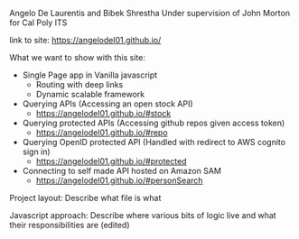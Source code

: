 
Angelo De Laurentis and Bibek Shrestha
Under supervision of John Morton for Cal Poly ITS

link to site: https://angelodel01.github.io/

What we want to show with this site:
   - Single Page app in Vanilla javascript
      - Routing with deep links
      - Dynamic scalable framework
   - Querying APIs (Accessing an open stock API)
      - https://angelodel01.github.io/#stock
   - Querying protected APIs (Accessing github repos given access token)
      - https://angelodel01.github.io/#repo
   - Querying OpenID protected API (Handled with redirect to AWS cognito sign in)
      - https://angelodel01.github.io/#protected
   - Connecting to self made API hosted on Amazon SAM
      - https://angelodel01.github.io/#personSearch



Project layout:
Describe what file is what

Javascript approach:
Describe where various bits of logic live and what their responsibilities are (edited)
